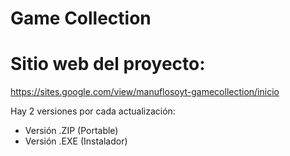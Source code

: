 # Game Collection

# Sitio web del proyecto:
https://sites.google.com/view/manuflosoyt-gamecollection/inicio

Hay 2 versiones por cada actualización:
- Versión .ZIP (Portable)
- Versión .EXE (Instalador)
